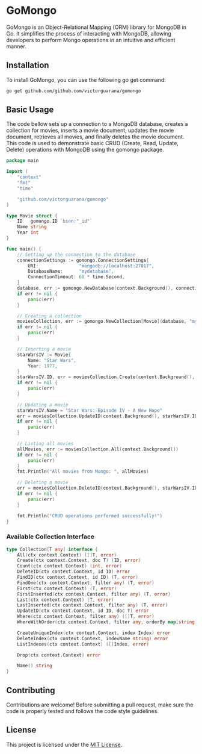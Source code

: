 # GoMongo

GoMongo is an Object-Relational Mapping (ORM) library for MongoDB in Go. It simplifies the process of interacting with MongoDB, allowing developers to perform Mongo operations in an intuitive and efficient manner.

## Installation

To install GoMongo, you can use the following go get command:

```bash
go get github.com/github.com/victorguarana/gomongo
```

## Basic Usage
The code bellow sets up a connection to a MongoDB database, creates a collection for movies, inserts a movie document, updates the movie document, retrieves all movies, and finally deletes the movie document. This code is used to demonstrate basic CRUD (Create, Read, Update, Delete) operations with MongoDB using the gomongo package.

```go
package main

import (
	"context"
	"fmt"
	"time"

	"github.com/victorguarana/gomongo"
)

type Movie struct {
	ID   gomongo.ID `bson:"_id"`
	Name string
	Year int
}

func main() {
	// Setting up the connection to the database
	connectionSettings := gomongo.ConnectionSettings{
		URI:               "mongodb://localhost:27017",
		DatabaseName:      "mydatabase",
		ConnectionTimeout: 60 * time.Second,
	}
	database, err := gomongo.NewDatabase(context.Background(), connectionSettings)
	if err != nil {
		panic(err)
	}

	// Creating a collection
	moviesCollection, err := gomongo.NewCollection[Movie](database, "mymovies")
	if err != nil {
		panic(err)
	}

	// Inserting a movie
	starWarsIV := Movie{
		Name: "Star Wars",
		Year: 1977,
	}
	starWarsIV.ID, err = moviesCollection.Create(context.Background(), starWarsIV)
	if err != nil {
		panic(err)
	}

	// Updating a movie
	starWarsIV.Name = "Star Wars: Episode IV - A New Hope"
	err = moviesCollection.UpdateID(context.Background(), starWarsIV.ID, starWarsIV)
	if err != nil {
		panic(err)
	}

	// Listing all movies
	allMovies, err := moviesCollection.All(context.Background())
	if err != nil {
		panic(err)
	}
	fmt.Println("All movies from Mongo: ", allMovies)

	// Deleting a movie
	err = moviesCollection.DeleteID(context.Background(), starWarsIV.ID)
	if err != nil {
		panic(err)
	}

	fmt.Println("CRUD operations performed successfully!")
}
```

### Available Collection Interface
```go
type Collection[T any] interface {
	All(ctx context.Context) ([]T, error)
	Create(ctx context.Context, doc T) (ID, error)
	Count(ctx context.Context) (int, error)
	DeleteID(ctx context.Context, id ID) error
	FindID(ctx context.Context, id ID) (T, error)
	FindOne(ctx context.Context, filter any) (T, error)
	First(ctx context.Context) (T, error)
	FirstInserted(ctx context.Context, filter any) (T, error)
	Last(ctx context.Context) (T, error)
	LastInserted(ctx context.Context, filter any) (T, error)
	UpdateID(ctx context.Context, id ID, doc T) error
	Where(ctx context.Context, filter any) ([]T, error)
	WhereWithOrder(ctx context.Context, filter any, orderBy map[string]OrderBy) ([]T, error)

	CreateUniqueIndex(ctx context.Context, index Index) error
	DeleteIndex(ctx context.Context, indexName string) error
	ListIndexes(ctx context.Context) ([]Index, error)

	Drop(ctx context.Context) error

	Name() string
}
```

## Contributing

Contributions are welcome! Before submitting a pull request, make sure the code is properly tested and follows the code style guidelines.

## License

This project is licensed under the [MIT License](https://github.com/victorguarana/gomongo/blob/main/LICENSE).

